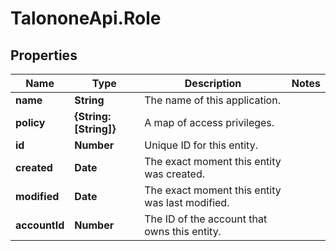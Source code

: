 # TalononeApi.Role

## Properties
Name | Type | Description | Notes
------------ | ------------- | ------------- | -------------
**name** | **String** | The name of this application. | 
**policy** | **{String: [String]}** | A map of access privileges. | 
**id** | **Number** | Unique ID for this entity. | 
**created** | **Date** | The exact moment this entity was created. | 
**modified** | **Date** | The exact moment this entity was last modified. | 
**accountId** | **Number** | The ID of the account that owns this entity. | 


